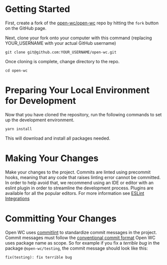 # Getting Started

First, create a fork of the [open-wc/open-wc](https://github.com/open-wc/open-wc) repo by hitting the `fork` button on the GitHub page.

Next, clone your fork onto your computer with this command (replacing YOUR_USERNAME with your actual GitHub username)

```
git clone git@github.com:YOUR_USERNAME/open-wc.git
```

Once cloning is complete, change directory to the repo.

```
cd open-wc
```

# Preparing Your Local Environment for Development

Now that you have cloned the repository, run the following commands to set up the development environment.

```
yarn install
```

This will download and install all packages needed.

# Making Your Changes

Make your changes to the project. Commits are linted using precommit hooks, meaning that any code that raises linting error cannot be committed. In order to help avoid that, we recommend using an IDE or editor with an eslint plugin in order to streamline the development process. Plugins are available for all the popular editors. For more information see [ESLint Integrations](https://eslint.org/docs/user-guide/integrations)

# Committing Your Changes

Open WC uses [commitlint](https://github.com/marionebl/commitlint) to standardize commit messages in the project. Commit messages must follow the [conventional commit format](https://www.conventionalcommits.org/en/v1.0.0-beta.2/)
Open WC uses package name as scope. So for example if you fix a *terrible bug* in the package `@open-wc/testing`, the commit message should look like this:

```
fix(testing): fix terrible bug
```
